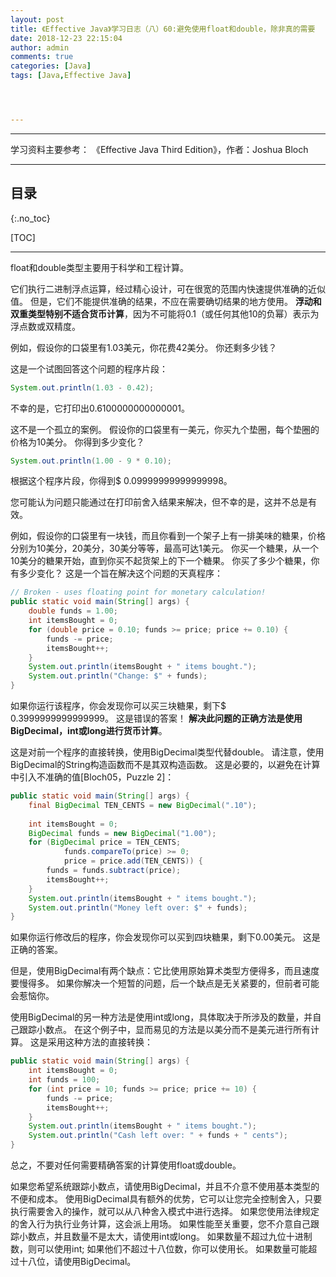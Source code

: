 ```yaml
---
layout: post
title: 《Effective Java》学习日志（八）60:避免使用float和double，除非真的需要
date: 2018-12-23 22:15:04
author: admin
comments: true
categories: [Java]
tags: [Java,Effective Java]




---
```




<!-- more -->

------

学习资料主要参考： 《Effective Java Third Edition》，作者：Joshua Bloch

------

## 目录

{:.no_toc}

[TOC]

------

float和double类型主要用于科学和工程计算。 

它们执行二进制浮点运算，经过精心设计，可在很宽的范围内快速提供准确的近似值。 但是，它们不能提供准确的结果，不应在需要确切结果的地方使用。 **浮动和双重类型特别不适合货币计算**，因为不可能将0.1（或任何其他10的负幂）表示为浮点数或双精度。

例如，假设你的口袋里有1.03美元，你花费42美分。 你还剩多少钱？ 

这是一个试图回答这个问题的程序片段：

```java
System.out.println(1.03 - 0.42);
```

不幸的是，它打印出0.6100000000000001。 

这不是一个孤立的案例。 假设你的口袋里有一美元，你买九个垫圈，每个垫圈的价格为10美分。 你得到多少变化？

```java
System.out.println(1.00 - 9 * 0.10);
```

根据这个程序片段，你得到$ 0.09999999999999998。

您可能认为问题只能通过在打印前舍入结果来解决，但不幸的是，这并不总是有效。 

例如，假设你的口袋里有一块钱，而且你看到一个架子上有一排美味的糖果，价格分别为10美分，20美分，30美分等等，最高可达1美元。 你买一个糖果，从一个10美分的糖果开始，直到你买不起货架上的下一个糖果。 你买了多少个糖果，你有多少变化？ 这是一个旨在解决这个问题的天真程序：

```java
// Broken - uses floating point for monetary calculation!
public static void main(String[] args) {
    double funds = 1.00;
    int itemsBought = 0;
    for (double price = 0.10; funds >= price; price += 0.10) {
        funds -= price;
        itemsBought++;
    }
    System.out.println(itemsBought + " items bought.");
    System.out.println("Change: $" + funds);
}
```

如果你运行该程序，你会发现你可以买三块糖果，剩下$ 0.3999999999999999。 这是错误的答案！ **解决此问题的正确方法是使用BigDecimal，int或long进行货币计算**。

这是对前一个程序的直接转换，使用BigDecimal类型代替double。 请注意，使用BigDecimal的String构造函数而不是其双构造函数。 这是必要的，以避免在计算中引入不准确的值[Bloch05，Puzzle 2]：

```java
public static void main(String[] args) {
    final BigDecimal TEN_CENTS = new BigDecimal(".10");
    
    int itemsBought = 0;
    BigDecimal funds = new BigDecimal("1.00");
    for (BigDecimal price = TEN_CENTS;
            funds.compareTo(price) >= 0;
            price = price.add(TEN_CENTS)) {
        funds = funds.subtract(price);
        itemsBought++;
    }
    System.out.println(itemsBought + " items bought.");
    System.out.println("Money left over: $" + funds);
}
```

如果你运行修改后的程序，你会发现你可以买到四块糖果，剩下0.00美元。 这是正确的答案。

但是，使用BigDecimal有两个缺点：它比使用原始算术类型方便得多，而且速度要慢得多。 如果你解决一个短暂的问题，后一个缺点是无关紧要的，但前者可能会惹恼你。

使用BigDecimal的另一种方法是使用int或long，具体取决于所涉及的数量，并自己跟踪小数点。 在这个例子中，显而易见的方法是以美分而不是美元进行所有计算。 这是采用这种方法的直接转换：

```java
public static void main(String[] args) {
	int itemsBought = 0;
    int funds = 100;
    for (int price = 10; funds >= price; price += 10) {
        funds -= price;
        itemsBought++;
    }
    System.out.println(itemsBought + " items bought.");
    System.out.println("Cash left over: " + funds + " cents");
}
```

总之，不要对任何需要精确答案的计算使用float或double。 

如果您希望系统跟踪小数点，请使用BigDecimal，并且不介意不使用基本类型的不便和成本。 使用BigDecimal具有额外的优势，它可以让您完全控制舍入，只要执行需要舍入的操作，就可以从八种舍入模式中进行选择。 如果您使用法律规定的舍入行为执行业务计算，这会派上用场。 如果性能至关重要，您不介意自己跟踪小数点，并且数量不是太大，请使用int或long。 如果数量不超过九位十进制数，则可以使用int; 如果他们不超过十八位数，你可以使用长。 如果数量可能超过十八位，请使用BigDecimal。